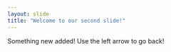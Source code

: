```yaml
---
layout: slide
title: "Welcome to our second slide!"
---
```

Something new added!
Use the left arrow to go back!
